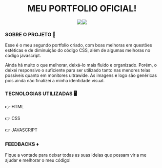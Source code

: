 <h1 align='center'>MEU PORTFOLIO OFICIAL!</h1>
<p align="center"><a href='www.linkedin.com/in/pedro-hc-meireles' target='_blank'><img src='https://img.shields.io/badge/LinkedIn-0077B5?style=for-the-badge&logo=linkedin&logoColor=white' target='_blank'></a><a href="mailto:pedrohcmeirelles@gmail.com"><img src='https://img.shields.io/badge/Gmail-D14836?style=for-the-badge&logo=gmail&logoColor=white' target='_blank'></a></p>

<h3>SOBRE O PROJETO 🧠</h3>
<P>Esse é o meu segundo portfolio criado, com boas melhoras em questões estéticas e de diminuição do código CSS, além de algumas melhoras no código javascript.</P>
<P> Ainda há muito o que melhorar, deixá-lo mais fluido e organizado. Porém, o deixei responsivo o suficiente para ser utilizado tanto nas menores telas possíveis quanto em monitores ultrawide. As imagens e logo são genéricas pois ainda não finalizei a minha identidade visual.</P>

<h3>TECNOLOGIAS UTILIZADAS 🖥 </h3>
<P>👉 HTML </P>
<P>👉 CSS </P>
<P>👉 JAVASCRIPT </P>

<h3>FEEDBACKS ♦</h3>
<P>Fique a vontade para deixar todas as suas ideias que possam vir a me ajudar e melhorar o meu código!</P>
